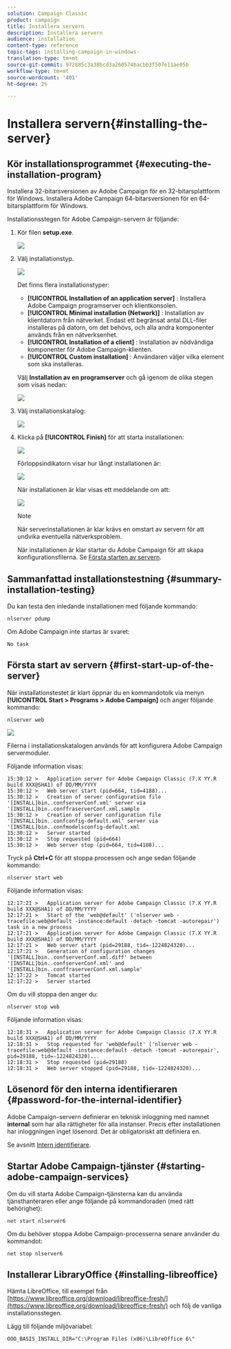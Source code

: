 ```yaml
---
solution: Campaign Classic
product: campaign
title: Installera servern
description: Installera servern
audience: installation
content-type: reference
topic-tags: installing-campaign-in-windows-
translation-type: tm+mt
source-git-commit: 972885c3a38bcd3a260574bacbb3f507e11ae05b
workflow-type: tm+mt
source-wordcount: '401'
ht-degree: 2%

---
```



# Installera servern{#installing-the-server}

## Kör installationsprogrammet {#executing-the-installation-program}

Installera 32-bitarsversionen av Adobe Campaign för en 32-bitarsplattform för Windows. Installera Adobe Campaign 64-bitarsversionen för en 64-bitarsplattform för Windows.

Installationsstegen för Adobe Campaign-servern är följande:

1. Kör filen **setup.exe**.

   ![](assets/s_ncs_install_installer_01.png)

1. Välj installationstyp.

   ![](assets/s_ncs_install_installer_01a.png)

   Det finns flera installationstyper:

   * **[!UICONTROL Installation of an application server]** : Installera Adobe Campaign programserver och klientkonsolen.
   * **[!UICONTROL Minimal installation (Network)]** : Installation av klientdatorn från nätverket. Endast ett begränsat antal DLL-filer installeras på datorn, om det behövs, och alla andra komponenter används från en nätverksenhet.
   * **[!UICONTROL Installation of a client]** : Installation av nödvändiga komponenter för Adobe Campaign-klienten.
   * **[!UICONTROL Custom installation]** : Användaren väljer vilka element som ska installeras.

   Välj **Installation av en programserver** och gå igenom de olika stegen som visas nedan:

   ![](assets/s_ncs_install_installer_02.png)

1. Välj installationskatalog:

   ![](assets/s_ncs_install_installer_03.png)

1. Klicka på **[!UICONTROL Finish]** för att starta installationen:

   ![](assets/s_ncs_install_installer_04.png)

   Förloppsindikatorn visar hur långt installationen är:

   ![](assets/s_ncs_install_installer_05.png)

   När installationen är klar visas ett meddelande om att:

   ![](assets/s_ncs_install_installer_06.png)

   >[!NOTE]
   >
   >När serverinstallationen är klar krävs en omstart av servern för att undvika eventuella nätverksproblem.

   När installationen är klar startar du Adobe Campaign för att skapa konfigurationsfilerna. Se [Första starten av servern](#first-start-up-of-the-server).

## Sammanfattad installationstestning {#summary-installation-testing}

Du kan testa den inledande installationen med följande kommando:

```
nlserver pdump
```

Om Adobe Campaign inte startas är svaret:

```
No task
```

## Första start av servern {#first-start-up-of-the-server}

När installationstestet är klart öppnar du en kommandotolk via menyn **[!UICONTROL Start > Programs > Adobe Campaign]** och anger följande kommando:

```
nlserver web
```

![](assets/s_ncs_install_cmd_nlserverweb.png)

Filerna i installationskatalogen används för att konfigurera Adobe Campaign servermoduler.

Följande information visas:

```
15:30:12 >   Application server for Adobe Campaign Classic (7.X YY.R build XXX@SHA1) of DD/MM/YYYY
15:30:12 >   Web server start (pid=664, tid=4188)...
15:30:12 >   Creation of server configuration file '[INSTALL]bin..confserverConf.xml' server via '[INSTALL]bin..conffraserverConf.xml.sample
15:30:12 >   Creation of server configuration file '[INSTALL]bin..confconfig-default.xml' server via '[INSTALL]bin..confmodelsconfig-default.xml
15:30:12 >   Server started
15:30:12 >   Stop requested (pid=664)
15:30:12 >   Web server stop (pid=664, tid=4188)...
```

Tryck på **Ctrl+C** för att stoppa processen och ange sedan följande kommando:

```
nlserver start web
```

Följande information visas:

```
12:17:21 >   Application server for Adobe Campaign Classic (7.X YY.R build XXX@SHA1) of DD/MM/YYYY
12:17:21 >   Start of the 'web@default' ('nlserver web -tracefile:web@default -instance:default -detach -tomcat -autorepair') task in a new process 
12:17:21 >   Application server for Adobe Campaign Classic (7.X YY.R build XXX@SHA1) of DD/MM/YYYY
12:17:21 >   Web server start (pid=29188, tid=-1224824320)...
12:17:21 >   Generation of configuration changes '[INSTALL]bin..confserverConf.xml.diff' between '[INSTALL]bin..confserverConf.xml' and '[INSTALL]bin..conffraserverConf.xml.sample'
12:17:22 >   Tomcat started
12:17:22 >   Server started
```

Om du vill stoppa den anger du:

```
nlserver stop web
```

Följande information visas:

```
12:18:31 >   Application server for Adobe Campaign Classic (7.X YY.R build XXX@SHA1) of DD/MM/YYYY
12:18:31 >   Stop requested for 'web@default' ('nlserver web -tracefile:web@default -instance:default -detach -tomcat -autorepair', pid=29188, tid=-1224824320)...
12:18:31 >   Stop requested (pid=29188)
12:18:31 >   Web server stopped (pid=29188, tid=-1224824320)...
```

## Lösenord för den interna identifieraren {#password-for-the-internal-identifier}

Adobe Campaign-servern definierar en teknisk inloggning med namnet **internal** som har alla rättigheter för alla instanser. Precis efter installationen har inloggningen inget lösenord. Det är obligatoriskt att definiera en.

Se avsnitt [Intern identifierare](../../installation/using/campaign-server-configuration.md#internal-identifier).

## Startar Adobe Campaign-tjänster {#starting-adobe-campaign-services}

Om du vill starta Adobe Campaign-tjänsterna kan du använda tjänsthanteraren eller ange följande på kommandoraden (med rätt behörighet):

```
net start nlserver6
```

Om du behöver stoppa Adobe Campaign-processerna senare använder du kommandot:

```
net stop nlserver6
```

## Installerar LibraryOffice {#installing-libreoffice}

Hämta LibreOffice, till exempel från [https://www.libreoffice.org/download/libreoffice-fresh/](https://www.libreoffice.org/download/libreoffice-fresh/) och följ de vanliga installationsstegen.

Lägg till följande miljövariabel:

```
OOO_BASIS_INSTALL_DIR="C:\Program Files (x86)\LibreOffice 6\"
```

